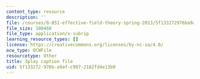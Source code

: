 ```yaml
---
content_type: resource
description: ''
file: /courses/8-851-effective-field-theory-spring-2013/5f133272976ba9afc9072182fd4e13b9_Jtda1czqdxc.srt
file_size: 100460
file_type: application/x-subrip
learning_resource_types: []
license: https://creativecommons.org/licenses/by-nc-sa/4.0/
ocw_type: OCWFile
resourcetype: Other
title: 3play caption file
uid: 5f133272-976b-a9af-c907-2182fd4e13b9
---
```

